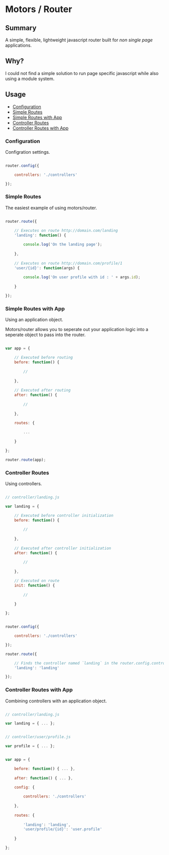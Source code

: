 # Motors / Router

## Summary

A simple, flexible, lightweight javascript router built for *non single page* applications.

## Why?

I could not find a simple solution to run page specific javascript while also using a module system.

## Usage

* [Configuration](#configuration)
* [Simple Routes](#simple-routes)
* [Simple Routes with App](#simple-routes-with-app)
* [Controller Routes](#controller-routes)
* [Controller Routes with App](#controller-routes-with-app)

### Configuration

Configration settings.

```js

router.config({

    controllers: './controllers'

});

```

### Simple Routes

The easiest example of using motors/router.

```js

router.route({

    // Executes on route http://domain.com/landing
    'landing': function() {
        
        console.log('On the landing page');
        
    },
    
    // Executes on route http://domain.com/profile/1
    'user/{id}': function(args) {
    
        console.log('On user profile with id : ' + args.id);
    
    }

});

```

### Simple Routes with App 

Using an application object.

Motors/router allows you to seperate out your application logic into a seperate object to pass into the router.

```js

var app = {

    // Executed before routing
    before: function() {
    
        //
    
    },
    
    // Executed after routing
    after: function() {
    
        //
    
    },

    routes: {
        
        ...
        
    }

};

router.route(app);

```

### Controller Routes

Using controllers.

```js

// controller/landing.js

var landing = {

    // Executed before controller initialization
    before: function() {
    
        //
    
    },
    
    // Executed after controller initialization
    after: function() {
    
        //
    
    },

    // Executed on route
    init: function() {
    
        //
    
    }

};

```

```js

router.config({

    controllers: './controllers'

});

router.route({

    // Finds the controller named `landing` in the router.config.controllers directory
    'landing': 'landing'

});

```

### Controller Routes with App

Combining controllers with an application object.

```js

// controller/landing.js

var landing = { ... };

```

```js

// controller/user/profile.js

var profile = { ... };

```

```js

var app = {

    before: function() { ... },
    
    after: function() { ... },

    config: {
    
        controllers: './controllers'
        
    },
    
    routes: {
    
        'landing': 'landing',
        'user/profile/{id}': 'user.profile'
    
    }

};

```